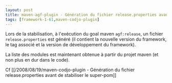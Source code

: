 ```yaml
---
layout: post
title: maven-agf-plugin - Génération du fichier release.properties avant de stabiliser le super-pom (suite)
tags: [framework-1-61,maven-codjo-plugin]
---
```

Lors de la stabilisation, à l'exécution du goal maven ```agf:release```, un fichier ```release.properties``` est généré (il contient la nouvelle version du framework, le tag associé et la version de développement du framework).

La liste des modules est maintenant obtenue à partir du projet maven (et non plus en dur dans le code).

Cf [[/2008/08/19/maven-codjo-plugin - Génération du fichier release.properties avant de stabiliser le super-pom]]
